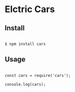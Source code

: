 # Elctric Cars
## Install

```

$ npm install cars

```

## Usage

```

const cars = require('cars');

console.log(cars);


```